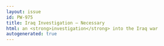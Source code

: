 ```yaml
---
layout: issue
id: PW-975
title: Iraq Investigation — Necessary
html: an <strong>investigation</strong> into the Iraq war
autogenerated: true
---
```

